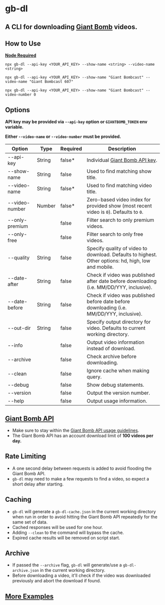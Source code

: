 # gb-dl

## A CLI for downloading [Giant Bomb](https://www.giantbomb.com) videos.

## How to Use

**[Node Required](https://nodejs.org/en/)**

`npx gb-dl --api-key <YOUR_API_KEY> --show-name <string> --video-name <string>`

`npx gb-dl --api-key <YOUR_API_KEY> --show-name "Giant Bombcast" --video-name "Giant Bombcast 607"`

`npx gb-dl --api-key <YOUR_API_KEY> --show-name "Giant Bombcast" --video-number 0`

## Options

**API key may be provided via `--api-key` option or `GIANTBOMB_TOKEN` env variable.**

**Either `--video-name` or `--video-number` must be provided.**

| Option         | Type   | Required | Description                                                                                         |
| -------------- | ------ | -------- | --------------------------------------------------------------------------------------------------- |
| --api-key      | String | false\*  | Individual [Giant Bomb API key](https://www.giantbomb.com/api/).                                    |
| --show-name    | String | false    | Used to find matching show title.                                                                   |
| --video-name   | String | false\*  | Used to find matching video title.                                                                  |
| --video-number | Number | false\*  | Zero-based video index for provided show (most recent video is `0`). Defaults to `0`.               |
| --only-premium |        | false    | Filter search to only premium videos.                                                               |
| --only-free    |        | false    | Filter search to only free videos.                                                                  |
| --quality      | String | false    | Specify quality of video to download. Defaults to highest. Other options: hd, high, low and mobile. |
| --date-after   | String | false    | Check if video was published after date before downloading (i.e. MM/DD/YYY, inclusive).             |
| --date-before  | String | false    | Check if video was published before date before downloading (i.e. MM/DD/YYY, inclusive).            |
| --out-dir      | String | false    | Specify output directory for video. Defaults to current working directory.                          |
| --info         |        | false    | Output video information instead of download.                                                       |
| --archive      |        | false    | Check archive before downloading.                                                                   |
| --clean        |        | false    | Ignore cache when making query.                                                                     |
| --debug        |        | false    | Show debug statements.                                                                              |
| --version      |        | false    | Output the version number.                                                                          |
| --help         |        | false    | Output usage information.                                                                           |

## [Giant Bomb API](https://www.giantbomb.com/api/)

- Make sure to stay within the [Giant Bomb API usage guidelines](https://www.giantbomb.com/api/).
- The Giant Bomb API has an account download limit of **100 videos per day.**

## Rate Limiting

- A one second delay between requests is added to avoid flooding the Giant Bomb API.
- `gb-dl` may need to make a few requests to find a video, so expect a short delay after starting.

## Caching

- `gb-dl` will generate a `gb-dl-cache.json` in the current working directory when run in order to avoid hitting the Giant Bomb API repeatedly for the same set of data.
- Cached responses will be used for one hour.
- Adding `--clean` to the command will bypass the cache.
- Expired cache results will be removed on script start.

## Archive

- If passed the `--archive` flag, `gb-dl` will generate/use a `gb-dl-archive.json` in the current working directory.
- Before downloading a video, it'll check if the video was downloaded previously and abort the download if found.

## [More Examples](./examples)
